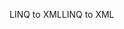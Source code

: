 <span data-ttu-id="f8945-101">LINQ to XML</span><span class="sxs-lookup"><span data-stu-id="f8945-101">LINQ to XML</span></span>